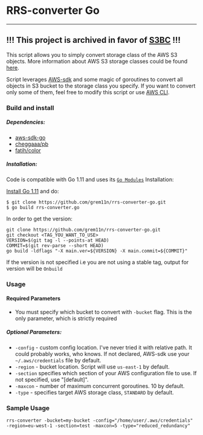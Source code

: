 # RRS-converter Go

---
**!!! This project is archived in favor of [S3BC](https://github.com/grem11n/s3bc) !!!**
---

This script allows you to simply convert storage class of the AWS S3 objects. More information
about AWS S3 storage classes could be found [here](http://docs.aws.amazon.com/AmazonS3/latest/dev/storage-class-intro.html).

Script leverages
[AWS-sdk](https://github.com/aws/aws-sdk-go)
and some magic of goroutines to convert all objects in S3 bucket to the storage class you specify. If you want to convert only some of them, feel free to modify this script or use
[AWS CLI](http://www.developmentshack.com/amazon-s3-command-line-optionstipstricks/42).

### Build and install
##### Dependencies:
- [aws-sdk-go](https://github.com/aws/aws-sdk-go)
- [cheggaaa/pb](https://github.com/cheggaaa/pb)
- [fatih/color](https://github.com/fatih/color)


##### Installation:
Code is compatible with Go 1.11 and uses its [`Go Modules`](https://github.com/golang/go/wiki/Modules) Installation:

[Install Go 1.11](https://golang.org/doc/install) and do:
```
$ git clone https://github.com/grem11n/rrs-converter-go.git
$ go build rrs-converter.go
```

In order to get the version:

```
git clone https://github.com/grem11n/rrs-converter-go.git
git checkout <TAG_YOU_WANT_TO_USE>
VERSION=$(git tag -l --points-at HEAD)
COMMIT=$(git rev-parse --short HEAD)
go build -ldflags "-X main.ver=${VERSION} -X main.commit=${COMMIT}"
```

If the version is not specified i.e you are not using a stable tag, output for version will be `Onbuild`

### Usage
#### Required Parameters

- You must specify which bucket to convert with `-bucket` flag. This is the only parameter, which is strictly required

##### Optional Parameters:

- `-config` - custom config location. I've never tried it with relative path. It could probably works, who knows. If not declared, AWS-sdk use your `~/.aws/credentials` file by default.
- `-region` - bucket location. Script will use `us-east-1` by default.
- `-section` specifies which section of your AWS configuration file to use. If not specified, use "[default]".
- `-maxcon` - number of maximum concurrent goroutines. 10 by default.
- `-type` - specifies target AWS storage class, `STANDARD` by default.

### Sample Usage

```
rrs-converter -bucket=my-bucket -config="/home/user/.aws/credentials" -region=eu-west-1 -section=test -maxcon=5 -type="reduced_redundancy"
```
